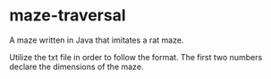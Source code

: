 # maze-traversal
A maze written in Java that imitates a rat maze.

Utilize the txt file in order to follow the format. The first two numbers declare the dimensions of the maze.
